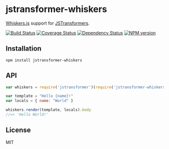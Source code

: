 # jstransformer-whiskers

[Whiskers.js](https://github.com/gsf/whiskers.js) support for [JSTransformers](http://github.com/jstransformers).

[![Build Status](https://img.shields.io/travis/jstransformers/jstransformer-whiskers/master.svg)](https://travis-ci.org/jstransformers/jstransformer-whiskers)
[![Coverage Status](https://img.shields.io/coveralls/jstransformers/jstransformer-whiskers/master.svg)](https://coveralls.io/r/jstransformers/jstransformer-whiskers?branch=master)
[![Dependency Status](https://img.shields.io/david/jstransformers/jstransformer-whiskers/master.svg)](http://david-dm.org/jstransformers/jstransformer-whiskers)
[![NPM version](https://img.shields.io/npm/v/jstransformer-whiskers.svg)](https://www.npmjs.org/package/jstransformer-whiskers)

## Installation

    npm install jstransformer-whiskers

## API

```js
var whiskers = require('jstransformer')(require('jstransformer-whiskers'))

var template = "Hello {name}!"
var locals = { name: "World" }

whiskers.render(template, locals).body
//=> 'Hello World!'
```

## License

MIT
